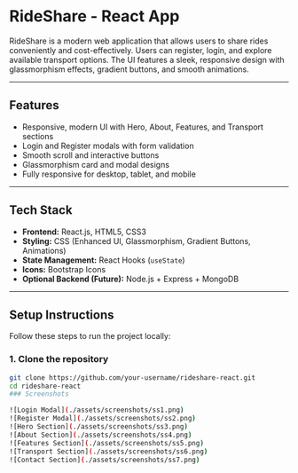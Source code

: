 # RideShare - React App

RideShare is a modern web application that allows users to share rides conveniently and cost-effectively. Users can register, login, and explore available transport options. The UI features a sleek, responsive design with glassmorphism effects, gradient buttons, and smooth animations.

---

## Features

- Responsive, modern UI with Hero, About, Features, and Transport sections  
- Login and Register modals with form validation  
- Smooth scroll and interactive buttons  
- Glassmorphism card and modal designs  
- Fully responsive for desktop, tablet, and mobile  

---

## Tech Stack

- **Frontend:** React.js, HTML5, CSS3  
- **Styling:** CSS (Enhanced UI, Glassmorphism, Gradient Buttons, Animations)  
- **State Management:** React Hooks (`useState`)  
- **Icons:** Bootstrap Icons  
- **Optional Backend (Future):** Node.js + Express + MongoDB  

---

## Setup Instructions

Follow these steps to run the project locally:

### 1. Clone the repository
```bash
git clone https://github.com/your-username/rideshare-react.git
cd rideshare-react
### Screenshots

![Login Modal](./assets/screenshots/ss1.png)
![Register Modal](./assets/screenshots/ss2.png)
![Hero Section](./assets/screenshots/ss3.png)
![About Section](./assets/screenshots/ss4.png)
![Features Section](./assets/screenshots/ss5.png)
![Transport Section](./assets/screenshots/ss6.png)
![Contact Section](./assets/screenshots/ss7.png)

